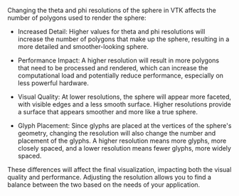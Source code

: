 Changing the theta and phi resolutions of the sphere in VTK affects the number of polygons used to render the sphere:

 - Increased Detail: Higher values for theta and phi resolutions will increase the number of polygons that make up the sphere, resulting in a more detailed and smoother-looking sphere.

 - Performance Impact: A higher resolution will result in more polygons that need to be processed and rendered, which can increase the computational load and potentially reduce performance, especially on less powerful hardware.

 - Visual Quality: At lower resolutions, the sphere will appear more faceted, with visible edges and a less smooth surface. Higher resolutions provide a surface that appears smoother and more like a true sphere.

 - Glyph Placement: Since glyphs are placed at the vertices of the sphere's geometry, changing the resolution will also change the number and placement of the glyphs. A higher resolution means more glyphs, more closely spaced, and a lower resolution means fewer glyphs, more widely spaced.

These differences will affect the final visualization, impacting both the visual quality and performance. Adjusting the resolution allows you to find a balance between the two based on the needs of your application.
